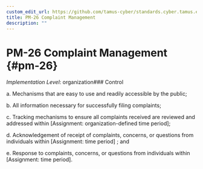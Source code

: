 ```yaml
---
custom_edit_url: https://github.com/tamus-cyber/standards.cyber.tamus.edu/tree/main/static/content/tamus.edu/TAMUS_profile.xml
title: PM-26 Complaint Management
description: ""
---
```


# PM-26 Complaint Management {#pm-26}

_Implementation Level_: organization### Control

a. Mechanisms that are easy to use and readily accessible by the public;

b. All information necessary for successfully filing complaints;

c. Tracking mechanisms to ensure all complaints received are reviewed and addressed within [Assignment: organization-defined time period];

d. Acknowledgement of receipt of complaints, concerns, or questions from individuals within [Assignment: time period] ; and

e. Response to complaints, concerns, or questions from individuals within [Assignment: time period].

